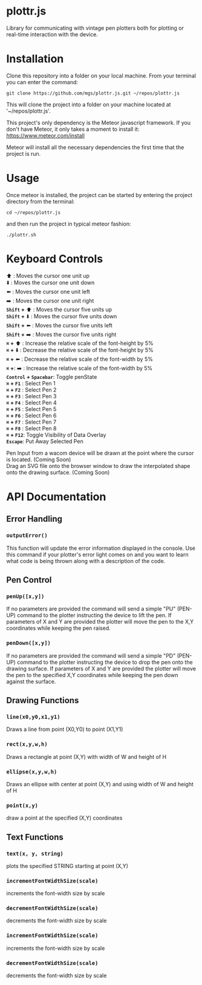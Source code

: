 # plottr.js
Library for communicating with vintage pen plotters both for plotting or real-time interaction with the device.  

# Installation
Clone this repository into a folder on your local machine. From your terminal you can enter the command:  

`git clone https://github.com/mgs/plottr.js.git ~/repos/plottr.js`  

This will clone the project into a folder on your machine located at '~/repos/plottr.js'.  

This project's only dependency is the Meteor javascript framework. If you don't have Meteor, it only takes a moment to install it: https://www.meteor.com/install  

Meteor will install all the necessary dependencies the first time that the project is run.  

# Usage

Once meteor is installed, the project can be started by entering the project directory from the terminal:  

`cd ~/repos/plottr.js`  

and then run the project in typical meteor fashion:  

`./plottr.sh`  

# Keyboard Controls  
:arrow_up: : Moves the cursor one unit up  
:arrow_down: :  Moves the cursor one unit down  
:arrow_left: : Moves the cursor one unit left  
:arrow_right: : Moves the cursor one unit right  
**`Shift` +** :arrow_up: : Moves the cursor five units up  
**`Shift` +** :arrow_down: : Moves the cursor five units down  
**`Shift` +** :arrow_left: : Moves the cursor five units left  
**`Shift` +** :arrow_right: : Moves the cursor five units right  
**`⌘` +** :arrow_up: : Increase the relative scale of the font-height by 5%  
**`⌘` +** :arrow_down: : Decrease the relative scale of the font-height by 5%  
**`⌘` +** :arrow_left: : Decrease the relative scale of the font-width by 5%  
**`⌘` +**: :arrow_right: : Increase the relative scale of the font-width by 5%  
**`Control` + `Spacebar`**: Toggle penState  
**`⌘` + `F1`** : Select Pen 1  
**`⌘` + `F2`** : Select Pen 2  
**`⌘` + `F3`** : Select Pen 3  
**`⌘` + `F4`** : Select Pen 4  
**`⌘` + `F5`** : Select Pen 5  
**`⌘` + `F6`** : Select Pen 6  
**`⌘` + `F7`** : Select Pen 7  
**`⌘` + `F8`** : Select Pen 8  
**`⌘` + `F12`**: Toggle Visibility of Data Overlay  
**`Escape`**: Put Away Selected Pen  

Pen Input from a wacom device will be drawn at the point where the cursor is located. (Coming Soon)  
Drag an SVG file onto the browser window to draw the interpolated shape onto the drawing surface. (Coming Soon)  

# API Documentation  
## **Error Handling**  
### **`outputError()`**  
This function will update the error information displayed in the console. Use this command if your plotter's error light comes on and you want to learn what code is being thrown along with a description of the code.  
## **Pen Control**  
### **`penUp([x,y])`**  
If no parameters are provided the command will send a simple "PU" (PEN-UP) command to the plotter instructing the device to lift the pen. If parameters of X and Y are provided the plotter will move the pen to the X,Y coordinates while keeping the pen raised.  

### **`penDown([x,y])`**  
If no parameters are provided the command will send a simple "PD" (PEN-UP) command to the plotter instructing the device to drop the pen onto the drawing surface. If parameters of X and Y are provided the plotter will move the pen to the specified X,Y coordinates while keeping the pen down against the surface.  

## Drawing Functions  
### **`line(x0,y0,x1,y1)`**  
Draws a line from point (X0,Y0) to point (X1,Y1)  

### **`rect(x,y,w,h)`**  
Draws a rectangle at point (X,Y) with width of W and height of H  

### **`ellipse(x,y,w,h)`**  
Draws an ellipse with center at point (X,Y) and using width of W and height of H  

### **`point(x,y)`**  
draw a point at the specified (X,Y) coordinates  

## Text Functions  
### **`text(x, y, string)`**  
plots the specified STRING starting at point (X,Y)  

### **`incrementFontWidthSize(scale)`**  
increments the font-width size by scale  

### **`decrementFontWidthSize(scale)`**  
decrements the font-width size by scale  

### **`incrementFontWidthSize(scale)`**  
increments the font-width size by scale  

### **`decrementFontWidthSize(scale)`**  
decrements the font-width size by scale  
